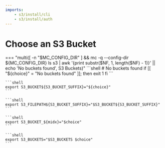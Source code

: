 ```yaml
---
imports:
    - s3/install/cli
    - s3/install/auth
---
```


# Choose an S3 Bucket

=== "multi([ -n "$MC_CONFIG_DIR" ] && mc -q --config-dir ${MC_CONFIG_DIR} ls s3 | awk '{print substr($NF, 1, length($NF) - 1)}' || echo 'No buckets found', S3 Buckets)"
    ```shell
    # No buckets found
    if [[ "${choice}" = "No buckets found" ]]; then
        exit 1
    fi
    ```

    ```shell
    export S3_BUCKET${S3_BUCKET_SUFFIX}="${choice}"
    ```

    ```shell
    export S3_FILEPATH${S3_BUCKET_SUFFIX}="$S3_BUCKET${S3_BUCKET_SUFFIX}"
    ```

    ```shell
    export S3_BUCKET_${midx}="$choice"
    ```

    ```shell
    export S3_BUCKETS="$S3_BUCKETS $choice"
    ```

